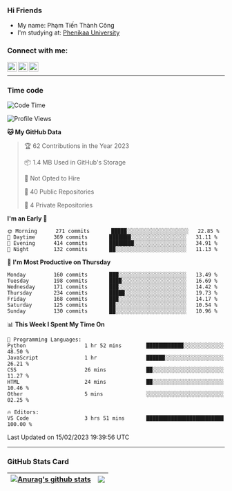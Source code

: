 ### Hi Friends

- My name: Phạm Tiến Thành Công
- I'm studying at: [Phenikaa University]


### Connect with me:
[<img align="left" alt="PhamTienThanhCong | Facebook" width="22px" src="https://upload.wikimedia.org/wikipedia/commons/thumb/1/16/Facebook-icon-1.png/640px-Facebook-icon-1.png" />][facebook]
[<img align="left" alt="PhamTienThanhCong | Zalo" width="22px" src="https://www.anphatpc.com.vn/template/anphat_2020v2/images/icon-zalo.jpg" />][zalo]
[<img align="left" alt="PhamTienThanhCong | LinkedIn" width="22px" src="https://cdn3.iconfinder.com/data/icons/inficons/512/linkedin.png" />][linkedin]

<br />

---

### Time code

<!--START_SECTION:waka-->
![Code Time](http://img.shields.io/badge/Code%20Time-878%20hrs%2018%20mins-blue)

![Profile Views](http://img.shields.io/badge/Profile%20Views-9-blue)

**🐱 My GitHub Data** 

> 🏆 62 Contributions in the Year 2023
 > 
> 📦 1.4 MB Used in GitHub's Storage 
 > 
> 🚫 Not Opted to Hire
 > 
> 📜 40 Public Repositories 
 > 
> 🔑 4 Private Repositories  
 > 
**I'm an Early 🐤** 

```text
🌞 Morning      271 commits       █████░░░░░░░░░░░░░░░░░░░░   22.85 % 
🌆 Daytime      369 commits       ███████░░░░░░░░░░░░░░░░░░   31.11 % 
🌃 Evening      414 commits       ████████░░░░░░░░░░░░░░░░░   34.91 % 
🌙 Night        132 commits       ██░░░░░░░░░░░░░░░░░░░░░░░   11.13 % 

```
📅 **I'm Most Productive on Thursday** 

```text
Monday         160 commits       ███░░░░░░░░░░░░░░░░░░░░░░   13.49 % 
Tuesday        198 commits       ████░░░░░░░░░░░░░░░░░░░░░   16.69 % 
Wednesday      171 commits       ███░░░░░░░░░░░░░░░░░░░░░░   14.42 % 
Thursday       234 commits       █████░░░░░░░░░░░░░░░░░░░░   19.73 % 
Friday         168 commits       ███░░░░░░░░░░░░░░░░░░░░░░   14.17 % 
Saturday       125 commits       ██░░░░░░░░░░░░░░░░░░░░░░░   10.54 % 
Sunday         130 commits       ██░░░░░░░░░░░░░░░░░░░░░░░   10.96 % 

```


📊 **This Week I Spent My Time On** 

```text
💬 Programming Languages: 
Python                   1 hr 52 mins        ████████████░░░░░░░░░░░░░   48.50 % 
JavaScript               1 hr                ██████░░░░░░░░░░░░░░░░░░░   26.21 % 
CSS                      26 mins             ██░░░░░░░░░░░░░░░░░░░░░░░   11.27 % 
HTML                     24 mins             ██░░░░░░░░░░░░░░░░░░░░░░░   10.46 % 
Other                    5 mins              ░░░░░░░░░░░░░░░░░░░░░░░░░   02.25 % 

🔥 Editors: 
VS Code                  3 hrs 51 mins       █████████████████████████   100.00 % 

```


 Last Updated on 15/02/2023 19:39:56 UTC
<!--END_SECTION:waka-->

---

### GitHub Stats Card

| <a href="https://github.com/phamtienthanhcong"><img align="center" src="https://github-readme-stats.vercel.app/api?username=PhamTienThanhCong&show_icons=true&include_all_commits=true&theme=buefy&hide_border=true&theme=ocean_dark" alt="Anurag's github stats" /></a> | <a href="https://github.com/phamtienthanhcong"><img align="center" src="https://github-readme-stats.vercel.app/api/top-langs/?username=PhamTienThanhCong&layout=compact&theme=buefy&hide_border=true&theme=ocean_dark" /></a> |
| ------------- | ------------- |

[Phenikaa University]: https://phenikaa-uni.edu.vn/vi
[facebook]: https://www.facebook.com/phamtienthanhcong
[linkedin]: https://linkedin.com/in/phamtienthanhcong
[zalo]: https://zalo.me/0396396332
[tiktok]: https://www.tiktok.com/@phamtienthanhcong
[web]: https://github.com/PhamTienThanhCong/web_dev
[min project]: https://github.com/PhamTienThanhCong/Project-Of-Web
[c and cpp]: https://github.com/PhamTienThanhCong/Code_C_and_Cpro
[python]: https://github.com/PhamTienThanhCong/Python_beginer
